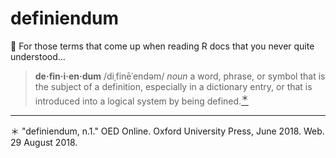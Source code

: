# definiendum
📖 For those terms that come up when reading R docs that you never quite understood…  
> **de·fin·i·en·dum** /diˌfinēˈendəm/ _noun_ a word, phrase, or symbol that is the subject of a definition, especially in a dictionary entry, or that is introduced into a logical system by being defined.<a href="#definiendum"><sup>＊</sup></a>

---
<a id="definiendum">＊</a> "definiendum, n.1." OED Online. Oxford University Press, June 2018. Web. 29 August 2018.
